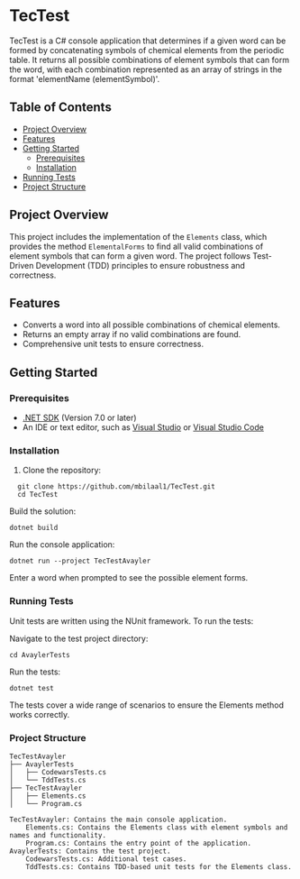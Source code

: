 # TecTest

TecTest is a C# console application that determines if a given word can be formed by concatenating symbols of chemical elements from the periodic table. It returns all possible combinations of element symbols that can form the word, with each combination represented as an array of strings in the format 'elementName (elementSymbol)'.

## Table of Contents

- [Project Overview](#project-overview)
- [Features](#features)
- [Getting Started](#getting-started)
  - [Prerequisites](#prerequisites)
  - [Installation](#installation)
- [Running Tests](#running-tests)
- [Project Structure](#project-structure)

## Project Overview

This project includes the implementation of the `Elements` class, which provides the method `ElementalForms` to find all valid combinations of element symbols that can form a given word. The project follows Test-Driven Development (TDD) principles to ensure robustness and correctness.

## Features

- Converts a word into all possible combinations of chemical elements.
- Returns an empty array if no valid combinations are found.
- Comprehensive unit tests to ensure correctness.

## Getting Started

### Prerequisites

- [.NET SDK](https://dotnet.microsoft.com/download) (Version 7.0 or later)
- An IDE or text editor, such as [Visual Studio](https://visualstudio.microsoft.com/) or [Visual Studio Code](https://code.visualstudio.com/)

### Installation

1. Clone the repository:
 ```
   git clone https://github.com/mbilaal1/TecTest.git
   cd TecTest
   ```

  Build the solution:
  ```
  dotnet build
  ```
  Run the console application:

  ```
  dotnet run --project TecTestAvayler
  ```
Enter a word when prompted to see the possible element forms.


### Running Tests

Unit tests are written using the NUnit framework. To run the tests:

Navigate to the test project directory:

```
cd AvaylerTests
```

Run the tests:
```
dotnet test
```

The tests cover a wide range of scenarios to ensure the Elements method works correctly.

### Project Structure
```
TecTestAvayler
├── AvaylerTests
│   ├── CodewarsTests.cs
│   └── TddTests.cs
├── TecTestAvayler
│   ├── Elements.cs
│   └── Program.cs

TecTestAvayler: Contains the main console application.
    Elements.cs: Contains the Elements class with element symbols and names and functionality.
    Program.cs: Contains the entry point of the application.
AvaylerTests: Contains the test project.
    CodewarsTests.cs: Additional test cases.
    TddTests.cs: Contains TDD-based unit tests for the Elements class.
```
